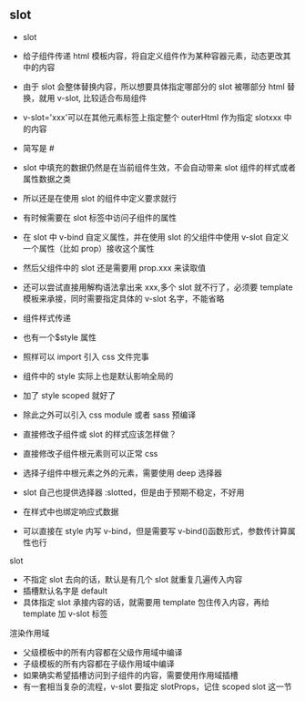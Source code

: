 ## slot

- slot
- 给子组件传递 html 模板内容，将自定义组件作为某种容器元素，动态更改其中的内容
- 由于 slot 会整体替换内容，所以想要具体指定哪部分的 slot 被哪部分 html 替换，就用 v-slot, 比较适合布局组件
- v-slot='xxx'可以在其他元素标签上指定整个 outerHtml 作为指定 slotxxx 中的内容
- 简写是 #
- slot 中填充的数据仍然是在当前组件生效，不会自动带来 slot 组件的样式或者属性数据之类
- 所以还是在使用 slot 的组件中定义要求就行

- 有时候需要在 slot 标签中访问子组件的属性
- 在 slot 中 v-bind 自定义属性，并在使用 slot 的父组件中使用 v-slot 自定义一个属性（比如 prop）接收这个属性
- 然后父组件中的 slot 还是需要用 prop.xxx 来读取值
- 还可以尝试直接用解构语法拿出来 xxx,多个 slot 就不行了，必须要 template 模板来承接，同时需要指定具体的 v-slot 名字，不能省略

- 组件样式传递
- 也有一个$style 属性
- 照样可以 import 引入 css 文件完事
- 组件中的 style 实际上也是默认影响全局的
- 加了 style scoped 就好了
- 除此之外可以引入 css module 或者 sass 预编译

- 直接修改子组件或 slot 的样式应该怎样做？
- 直接修改子组件根元素则可以正常 css
- 选择子组件中根元素之外的元素，需要使用 deep 选择器
- slot 自己也提供选择器 :slotted，但是由于预期不稳定，不好用

- 在样式中也绑定响应式数据
- 可以直接在 style 内写 v-bind，但是需要写 v-bind()函数形式，参数传计算属性也行

slot

- 不指定 slot 去向的话，默认是有几个 slot 就重复几遍传入内容
- 插槽默认名字是 default
- 具体指定 slot 承接内容的话，就需要用 template 包住传入内容，再给 template 加 v-slot 标签

渲染作用域

- 父级模板中的所有内容都在父级作用域中编译
- 子级模板的所有内容都在子级作用域中编译
- 如果确实希望插槽访问到子组件的内容，需要使用作用域插槽
- 有一套相当复杂的流程，v-slot 要指定 slotProps，记住 scoped slot 这一节
